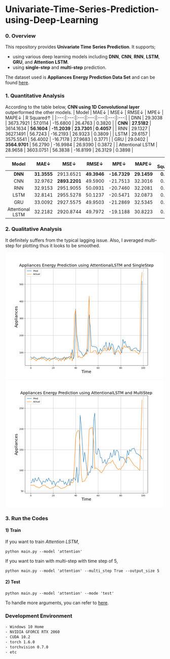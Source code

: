 # Univariate-Time-Series-Prediction-using-Deep-Learning

### 0. Overview
This repository provides **Univariate Time Series Prediction**. It supports; 
- using various deep learning models including **DNN**, **CNN**, **RNN**, **LSTM**, **GRU**, and **Attention LSTM**.
- using **single-step** and **multi-step** prediction.

The dataset used is **Appliances Energy Prediction Data Set** and can be found [here](https://archive.ics.uci.edu/ml/datasets/Appliances+energy+prediction).

### 1. Quantitative Analysis

According to the table below, **CNN using 1D Convolutional layer** outperformed the other models. 
| Model | MAE↓ | MSE↓ | RMSE↓ | MPE↓ | MAPE↓ | R Squared↑ |
|:---:|:---:|:---:|:---:|:---:|:---:|:---:|
| DNN | 29.3038 | 3673.7921 | 57.0114 | -15.6800 | 26.4763 | 0.3820 | 
| **CNN** | **27.5182** | 3614.1634 | **56.1604** | **-11.2039** | **23.7301** | **0.4057** |
| RNN | 29.1327 | 3627.1491 | 56.7243 | -16.2193 | 26.9323 | 0.3809 |
| LSTM | 29.6157 | 3575.5541 | 56.4002 | -16.7178 | 27.9683 | 0.3771 | 
| GRU | 29.0402 | **3564.9701** | 56.2790 | -16.9984 | 26.9390 | 0.3872 |
| Attentional LSTM | 28.9658 | 3603.0751 | 56.3838 | -16.8199 | 26.3129 | 0.3898 |

| Model | MAE↓ | MSE↓ | RMSE↓ | MPE↓ | MAPE↓ | R Squared↑ |
|:---:|:---:|:---:|:---:|:---:|:---:|:---:|
| **DNN** | **31.3555** | 2913.6521 | **49.3946** | **-16.7329** | **29.1459** | **0.1775** |
| CNN | 32.9762 | **2893.2201** | 49.5900 | -21.7513 | 32.3016 | 0.1206 |
| RNN | 32.9153 | 2951.9055 | 50.0931 | -20.7460 | 32.2081 | 0.1223 |
| LSTM | 32.8141 | 2955.5278 | 50.1237 | -20.5471 | 32.0873 | 0.1191 |
| GRU | 33.0092 | 2927.5575 | 49.9503 | -21.2869 | 32.5345 | 0.1177 |
| Attentional LSTM | 32.2182 | 2920.8744 | 49.7972 | -19.1188 | 30.8223 | 0.1347 |

### 2. Qualitative Analysis
It definitely suffers from the typical lagging issue. Also, I averaged multi-step for plotting thus it looks to be smoothed.

<img src = './results/plots/Appliances Energy Prediction using AttentionalLSTM and SingleStep.png' width="500">
<img src = './results/plots/Appliances Energy Prediction using AttentionalLSTM and MultiStep.png' width="500">

### 3. Run the Codes

#### 1) Train 
If you want to train *Attention LSTM*, 

```
python main.py --model 'attention'
```

If you want to train with multi-step with time step of 5,

```
python main.py --model 'attention' --multi_step True --output_size 5
```

#### 2) Test
```
python main.py --model 'attention' --mode 'test'
```

To handle more arguments, you can refer to [here](https://github.com/hee9joon/Univariate-Time-Series-Prediction-using-Deep-Learning/blob/main/main.py#L255).


### Development Environment
```
- Windows 10 Home
- NVIDIA GFORCE RTX 2060
- CUDA 10.2
- torch 1.6.0
- torchvision 0.7.0
- etc
```
